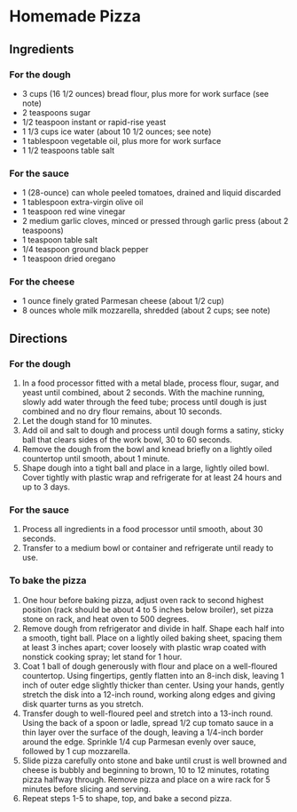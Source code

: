 <!-----

Yay, no errors, warnings, or alerts!

Conversion time: 0.501 seconds.


Using this Markdown file:

1. Paste this output into your source file.
2. See the notes and action items below regarding this conversion run.
3. Check the rendered output (headings, lists, code blocks, tables) for proper
   formatting and use a linkchecker before you publish this page.

Conversion notes:

* Docs to Markdown version 1.0β33
* Sat Feb 12 2022 14:23:33 GMT-0800 (PST)
* Source doc: Homemade Pizza
----->



# Homemade Pizza


## Ingredients


### For the dough



* 3 cups (16 1/2 ounces) bread flour, plus more for work surface (see note)
* 2 teaspoons sugar
* 1/2 teaspoon instant or rapid-rise yeast
* 1 1/3 cups ice water (about 10 1/2 ounces; see note)
* 1 tablespoon vegetable oil, plus more for work surface
* 1 1/2 teaspoons table salt


### For the sauce



* 1 (28-ounce) can whole peeled tomatoes, drained and liquid discarded
* 1 tablespoon extra-virgin olive oil
* 1 teaspoon red wine vinegar
* 2 medium garlic cloves, minced or pressed through garlic press (about 2 teaspoons)
* 1 teaspoon table salt
* 1/4 teaspoon ground black pepper
* 1 teaspoon dried oregano


### For the cheese



* 1 ounce finely grated Parmesan cheese (about 1/2 cup)
* 8 ounces whole milk mozzarella, shredded (about 2 cups; see note)


## Directions


### For the dough



1. In a food processor fitted with a metal blade, process flour, sugar, and yeast until combined, about 2 seconds. With the machine running, slowly add water through the feed tube; process until dough is just combined and no dry flour remains, about 10 seconds.
2. Let the dough stand for 10 minutes.
3. Add oil and salt to dough and process until dough forms a satiny, sticky ball that clears sides of the work bowl, 30 to 60 seconds.
4. Remove the dough from the bowl and knead briefly on a lightly oiled countertop until smooth, about 1 minute.
5. Shape dough into a tight ball and place in a large, lightly oiled bowl. Cover tightly with plastic wrap and refrigerate for at least 24 hours and up to 3 days.


### For the sauce



1. Process all ingredients in a food processor until smooth, about 30 seconds.
2. Transfer to a medium bowl or container and refrigerate until ready to use.


### To bake the pizza



1. One hour before baking pizza, adjust oven rack to second highest position (rack should be about 4 to 5 inches below broiler), set pizza stone on rack, and heat oven to 500 degrees.
2. Remove dough from refrigerator and divide in half. Shape each half into a smooth, tight ball. Place on a lightly oiled baking sheet, spacing them at least 3 inches apart; cover loosely with plastic wrap coated with nonstick cooking spray; let stand for 1 hour.
3. Coat 1 ball of dough generously with flour and place on a well-floured countertop. Using fingertips, gently flatten into an 8-inch disk, leaving 1 inch of outer edge slightly thicker than center. Using your hands, gently stretch the disk into a 12-inch round, working along edges and giving disk quarter turns as you stretch.
4. Transfer dough to well-floured peel and stretch into a 13-inch round. Using the back of a spoon or ladle, spread 1/2 cup tomato sauce in a thin layer over the surface of the dough, leaving a 1/4-inch border around the edge. Sprinkle 1/4 cup Parmesan evenly over sauce, followed by 1 cup mozzarella.
5. Slide pizza carefully onto stone and bake until crust is well browned and cheese is bubbly and beginning to brown, 10 to 12 minutes, rotating pizza halfway through. Remove pizza and place on a wire rack for 5 minutes before slicing and serving.
6. Repeat steps 1-5 to shape, top, and bake a second pizza.
